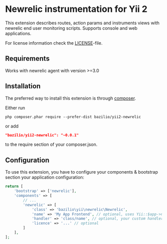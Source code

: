 Newrelic instrumentation for Yii 2
==================================

This extension describes routes, action params and instruments views with newrelic end user monitoring scripts.
Supports console and web applications.

For license information check the [LICENSE](LICENSE)-file.

Requirements
------------

Works with newrelic agent with version >=3.0

Installation
------------

The preferred way to install this extension is through [composer](http://getcomposer.org/download/).

Either run

```
php composer.phar require --prefer-dist bazilio/yii2-newrelic
```

or add

```json
"bazilio/yii2-newrelic": "~0.0.1"
```

to the require section of your composer.json.


Configuration
-------------

To use this extension, you have to configure your components & bootstrap section your application configuration:

```php
return [
    'bootstrap' => ['newrelic'],
    'components' => [
        // ...
        'newrelic' => [
            'class' => 'bazilio\yii\newrelic\Newrelic',
            'name' => 'My App Frontend', // optional, uses Yii::$app->name by default
            'handler' => 'class/name', // optional, your custom handler
            'licence' => '...' // optional
        ]
    ],
];
```
